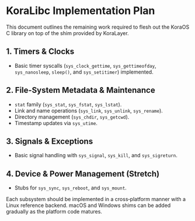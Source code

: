 # KoraLibc Implementation Plan

This document outlines the remaining work required to flesh out the KoraOS C library on top of the shim provided by KoraLayer.

## 1. Timers & Clocks
- Basic timer syscalls (`sys_clock_gettime`, `sys_gettimeofday`, `sys_nanosleep`, `sleep()`, and `sys_setitimer`) implemented.

## 2. File-System Metadata & Maintenance
- `stat` family (`sys_stat`, `sys_fstat`, `sys_lstat`).
- Link and name operations (`sys_link`, `sys_unlink`, `sys_rename`).
- Directory management (`sys_chdir`, `sys_getcwd`).
- Timestamp updates via `sys_utime`.

## 3. Signals & Exceptions
- Basic signal handling with `sys_signal`, `sys_kill`, and `sys_sigreturn`.

## 4. Device & Power Management (Stretch)
- Stubs for `sys_sync`, `sys_reboot`, and `sys_mount`.

Each subsystem should be implemented in a cross‑platform manner with a Linux reference backend.  macOS and Windows shims can be added gradually as the platform code matures.
